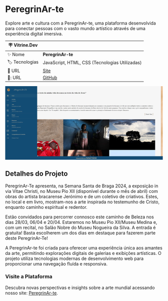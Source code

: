 ﻿# PeregrinAr-te

Explore arte e cultura com a PeregrinAr-te, uma plataforma desenvolvida para conectar pessoas com o vasto mundo artístico através de uma experiência digital imersiva.

| :placard: Vitrine.Dev |     |
| -------------  | --- |
| :sparkles: Nome        | **PeregrinAr-te**
| :label: Tecnologias | JavaScript, HTML, CSS (Tecnologias Utilizadas)
| :rocket: URL         | [Site](https://peregrinarte.vercel.app/)
| 📁: URL         | [GitHub](https://github.com/faelpatrick/PeregrinAr-Te)

<!-- Inserir imagem com a #vitrinedev ao final do link -->
![image](https://raw.githubusercontent.com/faelpatrick/PeregrinAr-Te/main/src/assets/peregrinarte_home.jpg#vitrinedev)

## Detalhes do Projeto

PeregrinAr-Te apresenta, na Semana Santa de Braga 2024, a exposição in via Vitae Christi, no Museu Pio XII (disponível durante o mês de abril) com obras do artista bracarense Jerónimo e de um coletivo de criativos. Estes, no local e em livro, mostram-nos a arte inspirada no testemunho de Cristo, enquanto caminho espiritual e redentor.

Estão convidados para percorrer connosco este caminho de Beleza nos dias 28/03, 06/04 e 20/04. Estaremos no Museu Pio XII/Museu Medina e, com um recital, no Salão Nobre do Museu Nogueira da Silva. A entrada é gratuita! Basta escolherem um dos dias em destaque para fazerem parte deste PeregrinAr-Te!

A PeregrinAr-te foi criada para oferecer uma experiência única aos amantes da arte, permitindo explorações digitais de galerias e exibições artísticas. 
O projeto utiliza tecnologias modernas de desenvolvimento web para proporcionar uma navegação fluída e responsiva.

### Visite a Plataforma

Descubra novas perspectivas e insights sobre a arte mundial acessando nosso site: [PeregrinAr-te](https://peregrinarte.vercel.app/).
